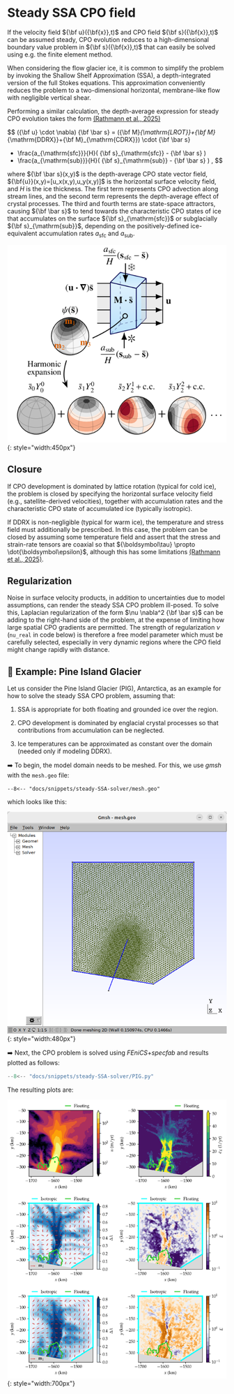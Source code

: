 # Steady SSA CPO field

If the velocity field ${\bf u}({\bf{x}},t)$ and CPO field ${\bf s}({\bf{x}},t)$ can be assumed steady, CPO evolution reduces to a high-dimensional boundary value problem in ${\bf s}({\bf{x}},t)$ that can easily be solved using e.g. the finite element method. 

When considering the flow glacier ice, it is common to simplify the problem by invoking the Shallow Shelf Approximation (SSA), a depth-integrated version of the full Stokes equations. 
This approximation conveniently reduces the problem to a two-dimensional horizontal, membrane-like flow with negligible vertical shear. 

Performing a similar calculation, the depth-average expression for steady CPO evolution takes the form [(Rathmann et al., 2025)](https://eartharxiv.org/repository/view/8861/) 

$$
({\bf u} \cdot \nabla) {\bf \bar s} = 
({\bf M}_{\mathrm{LROT}}+{\bf M}_{\mathrm{DDRX}}+{\bf M}_{\mathrm{CDRX}}) \cdot {\bf \bar s} 
+ \frac{a_{\mathrm{sfc}}}{H}( {\bf s}_{\mathrm{sfc}} - {\bf \bar s} ) 
+ \frac{a_{\mathrm{sub}}}{H}( {\bf s}_{\mathrm{sub}} - {\bf \bar s} ) 
,
$$

where ${\bf \bar s}(x,y)$ is the depth-average CPO state vector field, ${\bf{u}}(x,y)=[u_x(x,y),u_y(x,y)]$ is the horizontal surface velocity field, and $H$ is the ice thickness. 
The first term represents CPO advection along stream lines, and the second term represents the depth-average effect of crystal processes. 
The third and fourth terms are state-space attractors, causing ${\bf \bar s}$ to tend towards the characteristic CPO states of ice that accumulates on the surface ${\bf s}_{\mathrm{sfc}}$ or subglacially ${\bf s}_{\mathrm{sub}}$, depending on the positively-defined ice-equivalent accumulation rates $a_{\mathrm{sfc}}$ and $a_{\mathrm{sub}}$. 

![](https://raw.githubusercontent.com/nicholasmr/specfab/main/images/SSA-fabric/SSA-fabric.png){: style="width:450px"}

## Closure

If CPO development is dominated by lattice rotation (typical for cold ice), the problem is closed by specifying the horizontal surface velocity field (e.g., satellite-derived velocities), together with accumulation rates and the characteristic CPO state of accumulated ice (typically isotropic). 

If DDRX is non-negligible (typical for warm ice), the temperature and stress field must additionally be prescribed. 
In this case, the problem can be closed by assuming some temperature field and assert that the stress and strain-rate tensors are coaxial so that ${\boldsymbol\tau} \propto \dot{\boldsymbol\epsilon}$, although this has some limitations [(Rathmann et al., 2025)](https://eartharxiv.org/repository/view/8861/).


## Regularization 

Noise in surface velocity products, in addition to uncertainties due to model assumptions, can render the steady SSA CPO problem ill-posed. 
To solve this, Laplacian regularization of the form $\nu \nabla^2 {\bf \bar s}$ can be adding to the right-hand side of the problem, at the expense of limiting how large spatial CPO gradients are permitted. 
The strength of regularization $\nu$ (`nu_real` in code below) is therefore a free model parameter which must be carefully selected, especially in very dynamic regions where the CPO field might change rapidly with distance. 

## 📝 Example: Pine Island Glacier

Let us consider the Pine Island Glacier (PIG), Antarctica, as an example for how to solve the steady SSA CPO problem, assuming that: 

1. SSA is appropriate for both floating and grounded ice over the region.

2. CPO development is dominated by englacial crystal processes so that contributions from accumulation can be neglected. 

3. Ice temperatures can be approximated as constant over the domain (needed only if modeling DDRX). 

➡️ To begin, the model domain needs to be meshed. For this, we use *gmsh* with the `mesh.geo` file: 

```gmsh
--8<-- "docs/snippets/steady-SSA-solver/mesh.geo"
```
which looks like this:

![](https://raw.githubusercontent.com/nicholasmr/specfab/main/docs/snippets/steady-SSA-solver/mesh.png){: style="width:480px"}

➡️ Next, the CPO problem is solved using *FEniCS*+*specfab* and results plotted as follows:

```python
--8<-- "docs/snippets/steady-SSA-solver/PIG.py"
```
The resulting plots are:

![](https://raw.githubusercontent.com/nicholasmr/specfab/main/docs/snippets/steady-SSA-solver/PIG-gallery.png){: style="width:700px"}


